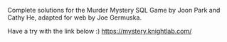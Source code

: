 Complete solutions for the Murder Mystery SQL Game by Joon Park and Cathy He, adapted for web by Joe Germuska.

Have a try with the link below :)
https://mystery.knightlab.com/

